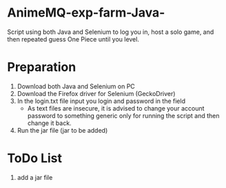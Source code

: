 # AnimeMQ-exp-farm-Java-
Script using both Java and Selenium to log you in, host a solo game, and then repeated guess One Piece until you level.

# Preparation
1. Download both Java and Selenium on PC
2. Download the Firefox driver for Selenium (GeckoDriver)
3. In the login.txt file input you login and password in the field
    * As text files are insecure, it is advised to change your account password to something generic only for running the script and then change it back.
4. Run the jar file (jar to be added)

# ToDo List
1) add a jar file
